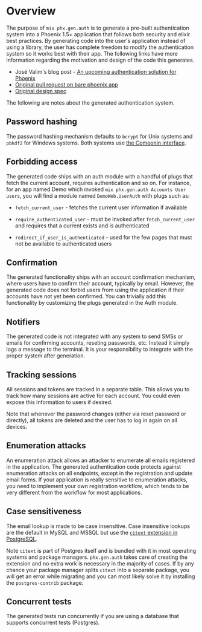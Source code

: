# Overview

The purpose of `mix phx.gen.auth` is to generate a pre-built authentication system into a Phoenix 1.5+ application that follows both security and elixir best practices. By generating code into the user's application instead of using a library, the user has complete freedom to modify the authentication system so it works best with their app. The following links have more information regarding the motivation and design of the code this generates.

* José Valim's blog post - [An upcoming authentication solution for Phoenix](https://dashbit.co/blog/a-new-authentication-solution-for-phoenix)
* [Original pull request on bare phoenix app][auth pr]
* [Original design spec](https://github.com/dashbitco/mix_phx_gen_auth_demo/blob/auth/README.md)

The following are notes about the generated authentication system.

## Password hashing

The password hashing mechanism defaults to `bcrypt` for
Unix systems and `pbkdf2` for Windows systems. Both
systems use [the Comeonin interface](https://hexdocs.pm/comeonin/).

## Forbidding access

The generated code ships with an auth module with a handful of
plugs that fetch the current account, requires authentication
and so on. For instance, for an app named Demo which invoked
`mix phx.gen.auth Accounts User users`, you will find a module
named `DemoWeb.UserAuth` with plugs such as:

  * `fetch_current_user` - fetches the current user information if
    available

  * `require_authenticated_user` - must be invoked after
    `fetch_current_user` and requires that a current exists and is
    authenticated

  * `redirect_if_user_is_authenticated` - used for the few
    pages that must not be available to authenticated users

## Confirmation

The generated functionality ships with an account confirmation
mechanism, where users have to confirm their account, typically
by email. However, the generated code does not forbid users
from using the application if their accounts have not yet been
confirmed. You can trivially add this functionality by customizing
the plugs generated in the Auth module.

## Notifiers

The generated code is not integrated with any system to send
SMSs or emails for confirming accounts, reseting passwords,
etc. Instead it simply logs a message to the terminal. It is
your responsibility to integrate with the proper system after
generation.

## Tracking sessions

All sessions and tokens are tracked in a separate table. This
allows you to track how many sessions are active for each account.
You could even expose this information to users if desired.

Note that whenever the password changes (either via reset password
or directly), all tokens are deleted and the user has to log in
again on all devices.

## Enumeration attacks

An enumeration attack allows an attacker to enumerate all emails
registered in the application. The generated authentication code
protects against enumeration attacks on all endpoints, except in
the registration and update email forms. If your application is
really sensitive to enumeration attacks, you need to implement
your own registration workflow, which tends to be very different
from the workflow for most applications.

## Case sensitiveness

The email lookup is made to be case insensitive. Case insensitive
lookups are the default in MySQL and MSSQL but use the
[`citext` extension in PostgreSQL](https://www.postgresql.org/docs/current/citext.html).

Note `citext` is part of Postgres itself and is bundled with it in
most operating systems and package managers. `phx.gen.auth` takes
care of creating the extension and no extra work is necessary in
the majority of cases. If by any chance your package manager splits
`citext` into a separate package, you will get an error while
migrating and you can most likely solve it by installing the
`postgres-contrib` package.

## Concurrent tests

The generated tests run concurrently if you are using a database
that supports concurrent tests (Postgres).

[auth pr]: https://github.com/dashbitco/mix_phx_gen_auth_demo/pull/1
